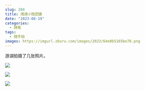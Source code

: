 ```yaml
---
slug: 204
title: 湘湖小隐团建
date: "2023-08-19"
categories: 
  - 随笔
tags:
  - 随手拍
images: https://imgurl.zburu.com/images/2023/64e0b5165be78.png
---
```


游湖拍摄了几张照片。

![](https://imgurl.zburu.com/images/2023/64e0b5165be78.png)

![](https://imgurl.zburu.com/images/2023/64e0b5c2a44cd.png)

![](https://imgurl.zburu.com/images/2023/64e0b4c82505d.png)